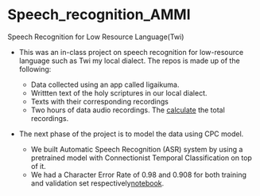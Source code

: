 # Speech_recognition_AMMI
Speech  Recognition for Low Resource Language(Twi)

- This was an in-class project on speech recognition for low-resource language such as Twi my local dialect. The repos is made up of the following:
    - Data collected using an app called ligaikuma. 
    - Writtten text of the holy scriptures in our local dialect. 
    - Texts with their corresponding recordings 
    - Two hours of data audio recordings. The [calculate](load_wav.py) the total recordings. 

- The next phase of the project is to model the data using CPC model. 
    - We built Automatic Speech Recognition (ASR) system by using a pretrained model with Connectionist Temporal Classification on top of it. 
    - We had a Character Error Rate of 0.98 and 0.908 for both training and validation set respectively[notebook](Speech_recognition_Twi.ipynb). 

